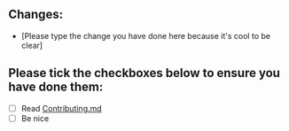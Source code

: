 ## Changes:

- [Please type the change you have done here because it's cool to be clear]

## Please tick the checkboxes below to ensure you have done them:

- [ ] Read [Contributing.md](https://github.com/linxea/css-animation/blob/master/.github/CONTRIBUTING.md)
- [ ] Be nice
